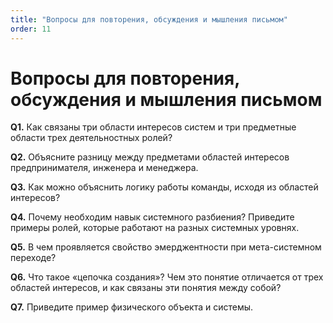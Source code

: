 ```yaml
---
title: "Вопросы для повторения, обсуждения и мышления письмом"
order: 11
---
```


# Вопросы для повторения, обсуждения и мышления письмом



**Q1.** Как связаны три области интересов систем и три предметные области трех деятельностных ролей?

**Q2.** Объясните разницу между предметами областей интересов предпринимателя, инженера и менеджера.

**Q3.** Как можно объяснить логику работы команды, исходя из областей интересов?

**Q4.** Почему необходим навык системного разбиения? Приведите примеры ролей, которые работают на разных системных уровнях.

**Q5.** В чем проявляется свойство эмерджентности при мета-системном переходе?

**Q6.** Что такое «цепочка создания»? Чем это понятие отличается от трех областей интересов, и как связаны эти понятия между собой?

**Q7.** Приведите пример физического объекта и системы.

